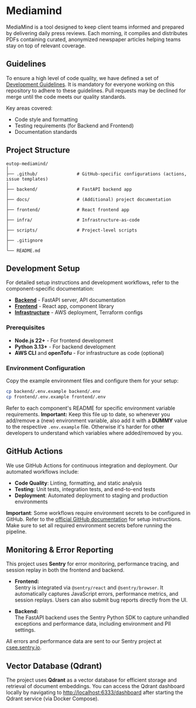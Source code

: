 # Mediamind

MediaMind is a tool designed to keep client teams informed and prepared by
delivering daily press reviews. Each morning, it compiles and distributes PDFs
containing curated, anonymized newspaper articles helping teams stay on top of
relevant coverage.

## Guidelines

To ensure a high level of code quality, we have defined a set of [Development Guidelines](./docs/GUIDELINES.md). It is mandatory for everyone working on this repository to adhere to these guidelines. Pull requests may be declined for merge until the code meets our quality standards.

Key areas covered:
- Code style and formatting
- Testing requirements (for Backend and Frontend)
- Documentation standards

## Project Structure

```
eutop-mediamind/
│
├── .github/               # GitHub-specific configurations (actions, issue templates)
│
├── backend/               # FastAPI backend app
│
├── docs/                  # (Additional) project documentation
│
├── frontend/              # React frontend app
│
├── infra/                 # Infrastructure-as-code
│
├── scripts/               # Project-level scripts
│
├── .gitignore
│
└── README.md
```

## Development Setup
For detailed setup instructions and development workflows, refer to the component-specific documentation:

- **[Backend](./backend/README.md)** - FastAPI server, API documentation
- **[Frontend](./frontend/README.md)** - React app, component library
- **[Infrastructure](./infra/README.md)** - AWS deployment, Terraform configs

### Prerequisites
- **Node.js 22+** - For frontend development
- **Python 3.13+** - For backend development
- **AWS CLI** and **openTofu** - For infrastructure as code (optional)

### Environment Configuration

Copy the example environment files and configure them for your setup:
```bash
cp backend/.env.example backend/.env
cp frontend/.env.example frontend/.env
```

Refer to each component's README for specific environment variable requirements.
**Important:** Keep this file up to date, so whenever you add/remove a (new) environment variable, also add it with a **DUMMY** value to the respective `.env.example` file. Otherwise it's harder for other developers to understand which variables where added/removed by you.

## GitHub Actions

We use GitHub Actions for continuous integration and deployment. Our automated workflows include:

- **Code Quality**: Linting, formatting, and static analysis
- **Testing**: Unit tests, integration tests, and end-to-end tests
- **Deployment**: Automated deployment to staging and production environments

**Important**: Some workflows require environment secrets to be configured in GitHub. Refer to the [official GitHub documentation](https://docs.github.com/en/actions/security-for-github-actions/security-guides/using-secrets-in-github-actions) for setup instructions. Make sure to set all required environment secrets before running the pipeline.

## Monitoring & Error Reporting

This project uses **Sentry** for error monitoring, performance tracing, and session replay in both the frontend and backend.

- **Frontend:**  
  Sentry is integrated via `@sentry/react` and `@sentry/browser`. It automatically captures JavaScript errors, performance metrics, and session replays. Users can also submit bug reports directly from the UI.

- **Backend:**  
  The FastAPI backend uses the Sentry Python SDK to capture unhandled exceptions and performance data, including environment and PII settings.

All errors and performance data are sent to our Sentry project at [csee.sentry.io](https://csee.sentry.io/).

## Vector Database (Qdrant)

The project uses **Qdrant** as a vector database for efficient storage and retrieval of document embeddings. You can access the Qdrant dashboard locally by navigating to [http://localhost:6333/dashboard](http://localhost:6333/dashboard) after starting the Qdrant service (via Docker Compose).
